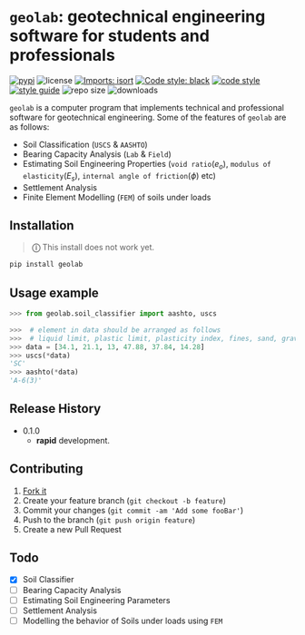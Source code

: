# `geolab`: geotechnical engineering software for students and professionals

[![pypi](https://img.shields.io/badge/PyPi-Pato546-blue?style=flat-square&logo=pypi&logoColor=white)](https://pypi.org/user/Pato546/)
![license](https://img.shields.io/pypi/l/geolab?style=flat-square)
[![Imports: isort](https://img.shields.io/badge/%20imports-isort-%231674b1?style=flat-square&labelColor=ef8336)](https://pycqa.github.io/isort/)
[![Code style: black](https://img.shields.io/badge/code%20style-black-000000.svg?style=flat-square)](https://github.com/psf/black)
[![code style](https://img.shields.io/badge/code%20formatter-docformatter-fedcba.svg?style=flat-square)](https://github.com/PyCQA/docformatter)
[![style guide](https://img.shields.io/badge/%20style-google-3666d6.svg?style=flat-square)](https://google.github.io/styleguide/pyguide.html#s3.8-comments-and-docstrings)
![repo size](https://img.shields.io/github/repo-size/patrickboateng/geolab?style=flat-square&labelColor=ef8336)
![downloads](https://img.shields.io/pypi/dm/geolab?style=flat-square)

`geolab` is a computer program that implements technical and professional software for geotechnical engineering.
Some of the features of `geolab` are as follows:

- Soil Classification (`USCS` & `AASHTO`)
- Bearing Capacity Analysis (`Lab` & `Field`)
- Estimating Soil Engineering Properties (`void ratio`$\left(e_o\right)$, `modulus of elasticity`$\left(E_s\right)$, `internal angle of friction`$\left(\phi\right)$ etc)
- Settlement Analysis
- Finite Element Modelling (`FEM`) of soils under loads

## Installation

> **&#9432;** This install does not work yet.

```sh
pip install geolab
```

## Usage example

```py
>>> from geolab.soil_classifier import aashto, uscs

>>>  # element in data should be arranged as follows
>>>  # liquid limit, plastic limit, plasticity index, fines, sand, gravel
>>> data = [34.1, 21.1, 13, 47.88, 37.84, 14.28]
>>> uscs(*data)
'SC'
>>> aashto(*data)
'A-6(3)'

```

<!-- ## Development setup

Describe how to install all development dependencies and how to run an automated test-suite of some kind. Potentially do this for multiple platforms.

```sh
make install
npm test
``` -->

## Release History

- 0.1.0
  - **rapid** development.

## Contributing

1. [Fork it](https://github.com/patrickboateng/geolab/fork)
2. Create your feature branch (`git checkout -b feature`)
3. Commit your changes (`git commit -am 'Add some fooBar'`)
4. Push to the branch (`git push origin feature`)
5. Create a new Pull Request

## Todo

- [x] Soil Classifier
- [ ] Bearing Capacity Analysis
- [ ] Estimating Soil Engineering Parameters
- [ ] Settlement Analysis
- [ ] Modelling the behavior of Soils under loads using `FEM`
